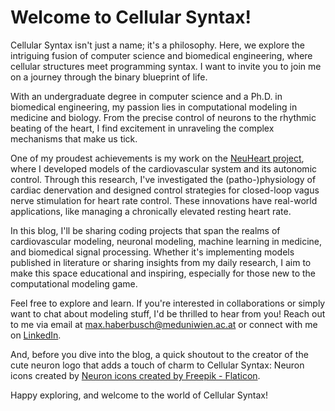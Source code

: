<h1>Welcome to Cellular Syntax!</h1>

Cellular Syntax isn't just a name; it's a philosophy. Here, we explore the intriguing fusion of computer science and biomedical engineering, where cellular structures meet programming syntax. I want to invite you to join me on a journey through the binary blueprint of life.

With an undergraduate degree in computer science and a Ph.D. in biomedical engineering, my passion lies in computational modeling in medicine and biology. From the precise control of neurons to the rhythmic beating of the heart, I find excitement in unraveling the complex mechanisms that make us tick.

One of my proudest achievements is my work on the <a href="http://www.neuhearth2020.eu/">NeuHeart project</a>, where I developed models of the cardiovascular system and its autonomic control. Through this research, I've investigated the (patho-)physiology of cardiac denervation and designed control strategies for closed-loop vagus nerve stimulation for heart rate control. These innovations have real-world applications, like managing a chronically elevated resting heart rate.

In this blog, I'll be sharing coding projects that span the realms of cardiovascular modeling, neuronal modeling, machine learning in medicine, and biomedical signal processing. Whether it's implementing models published in literature or sharing insights from my daily research, I aim to make this space educational and inspiring, especially for those new to the computational modeling game.

Feel free to explore and learn. If you're interested in collaborations or simply want to chat about modeling stuff, I'd be thrilled to hear from you! Reach out to me via email at max.haberbusch@meduniwien.ac.at or connect with me on <a href="https://www.linkedin.com/in/max-haberbusch-505625142/">LinkedIn</a>.

And, before you dive into the blog, a quick shoutout to the creator of the cute neuron logo that adds a touch of charm to Cellular Syntax: Neuron icons created by <a href="https://www.flaticon.com/free-icons/neuron" title="neuron icons">Neuron icons created by Freepik - Flaticon</a>.

Happy exploring, and welcome to the world of Cellular Syntax!

